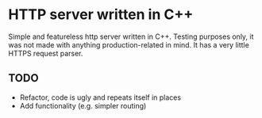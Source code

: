 # HTTP server written in C++
 Simple and featureless http server written in C++.
 Testing purposes only, it was not made with anything production-related in mind.
 It has a very little HTTPS request parser.

## TODO
- Refactor, code is ugly and repeats itself in places
- Add functionality (e.g. simpler routing)